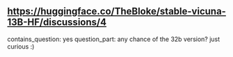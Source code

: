 ## https://huggingface.co/TheBloke/stable-vicuna-13B-HF/discussions/4

contains_question: yes
question_part: any chance of the 32b version? just curious :)